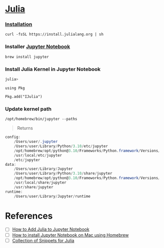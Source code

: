 # [Julia](https://julialang.org/)

### [Installation](https://julialang.org/downloads/)

```
curl -fsSL https://install.julialang.org | sh
```


### Installer [Jupyter Notebook]()

```
brew install jupyter
```

### Install Julia Kernel in Jupyter Notebook

```julia
julia>
```

```
using Pkg
```

```
Pkg.add("IJulia")
```


### Update kernel path

```
/opt/homebrew/bin/jupyter --paths
```
> Returns
```powershell
config:
    /Users/user/.jupyter
    /Users/user/Library/Python/3.10/etc/jupyter
    /opt/homebrew/opt/python@3.10/Frameworks/Python.framework/Versions/3.10/etc/jupyter
    /usr/local/etc/jupyter
    /etc/jupyter
data:
    /Users/user/Library/Jupyter
    /Users/user/Library/Python/3.10/share/jupyter
    /opt/homebrew/opt/python@3.10/Frameworks/Python.framework/Versions/3.10/share/jupyter
    /usr/local/share/jupyter
    /usr/share/jupyter
runtime:
    /Users/user/Library/Jupyter/runtime
```


# References

- [ ] [How to Add Julia to Jupyter Notebook](https://datatofish.com/add-julia-to-jupyter)
- [ ] [How to install Jupyter Notebook on Mac using Homebrew](https://medium.com/@iamclement/how-to-install-jupyter-notebook-on-mac-using-homebrew-528c39fd530f)
- [ ] [Collection of Snippets for Julia](https://wiki.geany.org/snippets/julia/start)
